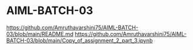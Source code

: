 # AIML-BATCH-03
https://github.com/Amruthavarshini75/AIML-BATCH-03/blob/main/README.md
https://github.com/Amruthavarshini75/AIML-BATCH-03/blob/main/Copy_of_assignment_2_part_3.ipynb
